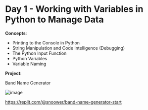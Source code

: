 # Day 1 - Working with Variables in Python to Manage Data

**Concepts**:
- Printing to the Console in Python
- String Manipulation and Code Intelligence (Debugging)
- The Python Input Function
- Python Variables
- Variable Naming

**Project**:

Band Name Generator

![image](https://user-images.githubusercontent.com/56703794/205523305-e8e50400-3509-4e9e-8e3b-e64ea6fc41f4.png)

https://replit.com/@snoower/band-name-generator-start
